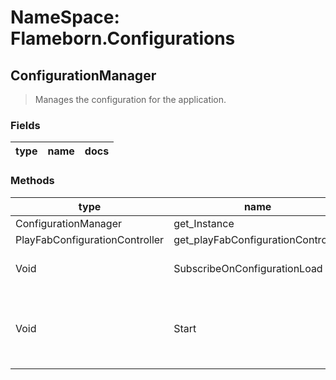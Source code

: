 # NameSpace: Flameborn.Configurations
## ConfigurationManager
> Manages the configuration for the application.
### Fields
|type|name|docs|
|---|---|---|

### Methods
|type|name|docs|
|---|---|---|
|ConfigurationManager|get_Instance| - |
|PlayFabConfigurationController|get_playFabConfigurationController| - |
|Void|SubscribeOnConfigurationLoad|Subscribes to the OnConfigurationLoad event.|
|Void|Start|Called on the frame when a script is enabled just before any of the Update methods are called the first time.|


